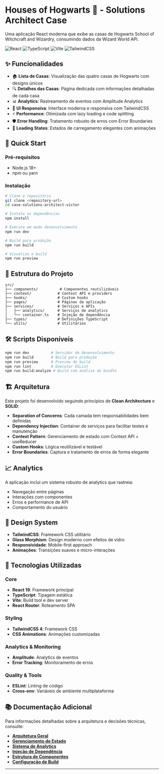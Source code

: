 # Houses of Hogwarts 🏰 - Solutions Architect Case

Uma aplicação React moderna que exibe as casas de Hogwarts School of Witchcraft and Wizardry, consumindo dados da Wizard World API.

![React](https://img.shields.io/badge/React-19.1.0-61DAFB?style=flat-square&logo=react)
![TypeScript](https://img.shields.io/badge/TypeScript-5.8.3-3178C6?style=flat-square&logo=typescript)
![Vite](https://img.shields.io/badge/Vite-7.0.4-646CFF?style=flat-square&logo=vite)
![TailwindCSS](https://img.shields.io/badge/TailwindCSS-4.1.11-06B6D4?style=flat-square&logo=tailwindcss)

## ✨ Funcionalidades

- 🏠 **Lista de Casas**: Visualização das quatro casas de Hogwarts com designs únicos
- 🔍 **Detalhes das Casas**: Página dedicada com informações detalhadas de cada casa
- 📊 **Analytics**: Rastreamento de eventos com Amplitude Analytics
- 🎨 **UI Responsiva**: Interface moderna e responsiva com TailwindCSS
- ⚡ **Performance**: Otimizada com lazy loading e code splitting
- 🛡️ **Error Handling**: Tratamento robusto de erros com Error Boundaries
- 🔄 **Loading States**: Estados de carregamento elegantes com animações

## 🚀 Quick Start

### Pré-requisitos

- Node.js 18+ 
- npm ou yarn

### Instalação

```bash
# Clone o repositório
git clone <repository-url>
cd case-solutions-architect-victor

# Instale as dependências
npm install

# Execute em modo desenvolvimento
npm run dev

# Build para produção
npm run build

# Visualize o build
npm run preview
```

## 📁 Estrutura do Projeto

```
src/
├── components/          # Componentes reutilizáveis
├── context/            # Context API e providers
├── hooks/              # Custom hooks
├── pages/              # Páginas da aplicação
├── services/           # Serviços e APIs
│   ├── analytics/      # Serviços de analytics
│   └── container.ts    # Injeção de dependência
├── types/              # Definições TypeScript
└── utils/              # Utilitários
```

## 🛠️ Scripts Disponíveis

```bash
npm run dev          # Servidor de desenvolvimento
npm run build        # Build para produção
npm run preview      # Preview do build
npm run lint         # Executar ESLint
npm run build:analyze # Build com análise de bundle
```

## 🏗️ Arquitetura

Este projeto foi desenvolvido seguindo princípios de **Clean Architecture** e **SOLID**:

- **Separation of Concerns**: Cada camada tem responsabilidades bem definidas
- **Dependency Injection**: Container de serviços para facilitar testes e manutenção
- **Context Pattern**: Gerenciamento de estado com Context API + useReducer
- **Custom Hooks**: Lógica reutilizável e testável
- **Error Boundaries**: Captura e tratamento de erros de forma elegante

## 📈 Analytics

A aplicação inclui um sistema robusto de analytics que rastreia:

- Navegação entre páginas
- Interações com componentes
- Erros e performance de API
- Comportamento do usuário

## 🎨 Design System

- **TailwindCSS**: Framework CSS utilitário
- **Glass Morphism**: Design moderno com efeitos de vidro
- **Responsividade**: Mobile-first approach
- **Animações**: Transições suaves e micro-interações

## 🔧 Tecnologias Utilizadas

### Core
- **React 19**: Framework principal
- **TypeScript**: Tipagem estática
- **Vite**: Build tool e dev server
- **React Router**: Roteamento SPA

### Styling
- **TailwindCSS 4**: Framework CSS
- **CSS Animations**: Animações customizadas

### Analytics & Monitoring
- **Amplitude**: Analytics de eventos
- **Error Tracking**: Monitoramento de erros

### Quality & Tools
- **ESLint**: Linting de código
- **Cross-env**: Variáveis de ambiente multiplataforma

## 📚 Documentação Adicional

Para informações detalhadas sobre a arquitetura e decisões técnicas, consulte:

- [**Arquitetura Geral**](./docs/architecture.md)
- [**Gerenciamento de Estado**](./docs/state-management.md)
- [**Sistema de Analytics**](./docs/analytics.md)
- [**Injeção de Dependência**](./docs/dependency-injection.md)
- [**Estrutura de Componentes**](./docs/components.md)
- [**Configuração de Build**](./docs/build-config.md)

---